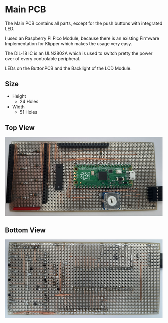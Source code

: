 Main PCB
========
The Main PCB contains all parts, except for the push buttons with integrated LED.

I used an Raspberry Pi Pico Module, because there is an existing Firmware Implementation for Klipper which makes the usage very easy.

The DIL-18 IC is an ULN2802A which is used to switch pretty the power over of every controlable peripheral.

LEDs on the ButtonPCB and the Backlight of the LCD Module.

Size
----
* Height
  * 24 Holes
* Width
  * 51 Holes

Top View
--------
![Top View](img/Main_PCB.jpg)

Bottom View
-----------
![Bottom View](img/Main_PCB_Bottom.jpg)